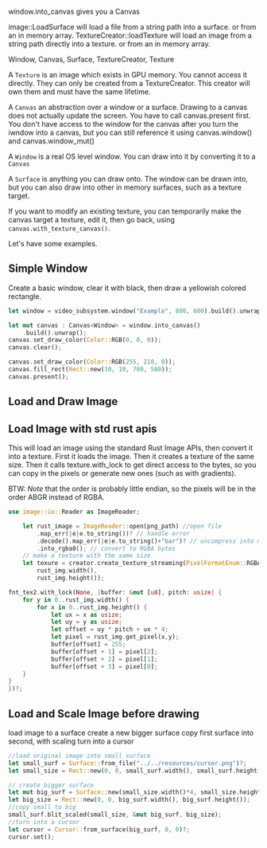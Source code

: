 window.into_canvas gives you a Canvas

image::LoadSurface will load a file from a string path into a surface. or from an in memory array.
TextureCreator::loadTexture will load an image from a string path directly into a texture. or from an in memory array.


Window, Canvas, Surface, TextureCreator, Texture

A `Texture` is an image which exists in GPU memory. You cannot access it directly. They can
only be created from a TextureCreator. This creator will own them and must have the same lifetime.

A `Canvas` an abstraction over a window or a surface. Drawing to a canvas does not actually update the screen. You have to call canvas.present first.  You don't have access to the window for the canvas after you turn the iwndow into a canvas, but you can still reference it using canvas.window() and canvas.window_mut()


A `Window` is a real OS level window.  You can draw into it by converting it to a `Canvas`

A `Surface` is anything you can draw onto.  The window can be drawn into, but you can also draw into other
in memory surfaces, such as a texture target.

If you want to modify an existing texture, you can temporarily make the canvas target a texture, edit it, then go back, using
`canvas.with_texture_canvas()`.

Let's have some examples.

## Simple Window

Create a basic window, clear it with black, then draw a yellowish colored rectangle.

```rust
let window = video_subsystem.window("Example", 800, 600).build().unwrap();

let mut canvas : Canvas<Window> = window.into_canvas()
    .build().unwrap();
canvas.set_draw_color(Color::RGB(0, 0, 0));
canvas.clear();

canvas.set_draw_color(Color::RGB(255, 210, 0));
canvas.fill_rect(Rect::new(10, 10, 780, 580));
canvas.present();
```

## Load and Draw Image

## Load Image with std rust apis

This will load an image using the standard Rust Image APIs, then convert it
into a texture. First it loads the image. Then it creates a texture of the
same size. Then it calls texture.with_lock to get direct access to the bytes,
so you can copy in the pixels or generate new ones (such as with gradients).

BTW: *Note* that the order is probably little endian, so the pixels will be in the order
ABGR instead of RGBA. 

```rust
use image::io::Reader as ImageReader;

    let rust_image = ImageReader::open(png_path) //open file
        .map_err(|e|e.to_string())? // handle error
        .decode().map_err(|e|e.to_string()+"bar")? // uncompress into memory
        .into_rgba8(); // convert to RGBA bytes
    // make a texture with the same size
    let texure = creator.create_texture_streaming(PixelFormatEnum::RGBA8888,
        rust_img.width(),
        rust_img.height());

fnt_tex2.with_lock(None, |buffer: &mut [u8], pitch: usize| {
    for y in 0..rust_img.width() {
        for x in 0..rust_img.height() {
            let ux = x as usize;
            let uy = y as usize;
            let offset = uy * pitch + ux * 4;
            let pixel = rust_img.get_pixel(x,y);
            buffer[offset] = 255;
            buffer[offset + 1] = pixel[2];
            buffer[offset + 2] = pixel[1];
            buffer[offset + 3] = pixel[0];
    }
}
})?;
```

## Load and Scale Image before drawing


load image to a surface
create a new bigger surface
copy first surface into second, with scaling
turn into a cursor

```rust
//load original image into small surface
let small_surf = Surface::from_file("../../resources/cursor.png")?;
let small_size = Rect::new(0, 0, small_surf.width(), small_surf.height());

// create bigger surface
let mut big_surf = Surface::new(small_size.width()*4, small_size.height()*4, small_surf.pixel_format_enum())?;
let big_size = Rect::new(0, 0, big_surf.width(), big_surf.height());
//copy small to big
small_surf.blit_scaled(small_size, &mut big_surf, big_size);
//turn into a cursor
let cursor = Cursor::from_surface(big_surf, 0, 0)?;
cursor.set();
```

